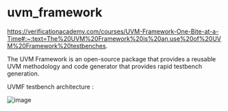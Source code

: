 # uvm_framework
https://verificationacademy.com/courses/UVM-Framework-One-Bite-at-a-Time#:~:text=The%20UVM%20Framework%20is%20an,use%20of%20UVM%20Framework%20testbenches.

The UVM Framework is an open-source package that provides a reusable UVM methodology and code generator that provides rapid testbench generation.

UVMF testbench architecture :


![image](https://user-images.githubusercontent.com/91044278/168961462-26d03ea5-caf7-4c7f-97cd-d23bcce01dd9.png)
